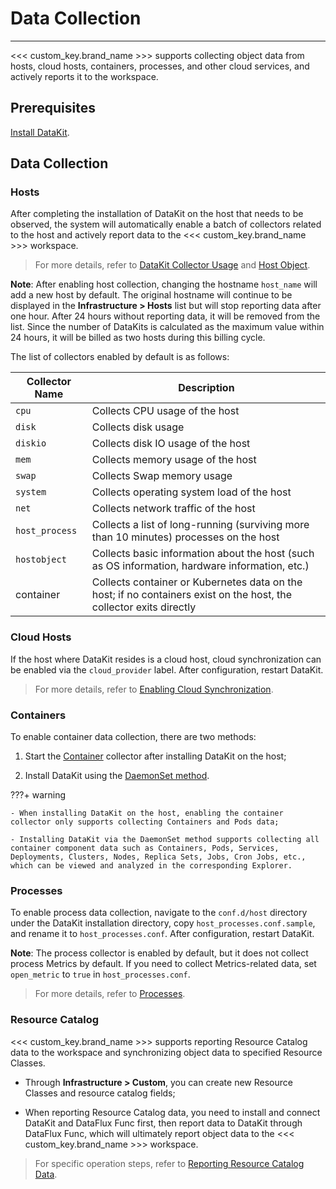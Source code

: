 # Data Collection
---

<<< custom_key.brand_name >>> supports collecting object data from hosts, cloud hosts, containers, processes, and other cloud services, and actively reports it to the workspace.

## Prerequisites

[Install DataKit](../datakit/datakit-install.md).

## Data Collection

### Hosts

After completing the installation of DataKit on the host that needs to be observed, the system will automatically enable a batch of collectors related to the host and actively report data to the <<< custom_key.brand_name >>> workspace.

> For more details, refer to [DataKit Collector Usage](../datakit/datakit-input-conf.md) and [Host Object](../integrations/hostobject.md).

**Note**: After enabling host collection, changing the hostname `host_name` will add a new host by default. The original hostname will continue to be displayed in the **Infrastructure > Hosts** list but will stop reporting data after one hour. After 24 hours without reporting data, it will be removed from the list. Since the number of DataKits is calculated as the maximum value within 24 hours, it will be billed as two hosts during this billing cycle.

The list of collectors enabled by default is as follows:

| Collector Name | Description |
| --- | --- |
| `cpu` | Collects CPU usage of the host |
| `disk` | Collects disk usage |
| `diskio` | Collects disk IO usage of the host |
| `mem` | Collects memory usage of the host |
| `swap` | Collects Swap memory usage |
| `system` | Collects operating system load of the host |
| `net` | Collects network traffic of the host |
| `host_process` | Collects a list of long-running (surviving more than 10 minutes) processes on the host |
| `hostobject` | Collects basic information about the host (such as OS information, hardware information, etc.) |
| container | Collects container or Kubernetes data on the host; if no containers exist on the host, the collector exits directly |

### Cloud Hosts

If the host where DataKit resides is a cloud host, cloud synchronization can be enabled via the `cloud_provider` label. After configuration, restart DataKit.

> For more details, refer to [Enabling Cloud Synchronization](../integrations/hostobject.md).

### Containers

To enable container data collection, there are two methods:

1. Start the [Container](../integrations/container.md) collector after installing DataKit on the host;

2. Install DataKit using the [DaemonSet method](../datakit/datakit-daemonset-deploy.md).

???+ warning

    - When installing DataKit on the host, enabling the container collector only supports collecting Containers and Pods data;

    - Installing DataKit via the DaemonSet method supports collecting all container component data such as Containers, Pods, Services, Deployments, Clusters, Nodes, Replica Sets, Jobs, Cron Jobs, etc., which can be viewed and analyzed in the corresponding Explorer.

### Processes

To enable process data collection, navigate to the `conf.d/host` directory under the DataKit installation directory, copy `host_processes.conf.sample`, and rename it to `host_processes.conf`. After configuration, restart DataKit.

**Note**: The process collector is enabled by default, but it does not collect process Metrics by default. If you need to collect Metrics-related data, set `open_metric` to `true` in `host_processes.conf`.

> For more details, refer to [Processes](../integrations/host_processes.md).

### Resource Catalog

<<< custom_key.brand_name >>> supports reporting Resource Catalog data to the workspace and synchronizing object data to specified Resource Classes.

- Through **Infrastructure > Custom**, you can create new Resource Classes and resource catalog fields;

- When reporting Resource Catalog data, you need to install and connect DataKit and DataFlux Func first, then report data to DataKit through DataFlux Func, which will ultimately report object data to the <<< custom_key.brand_name >>> workspace.

> For specific operation steps, refer to [Reporting Resource Catalog Data](custom/data-reporting.md).